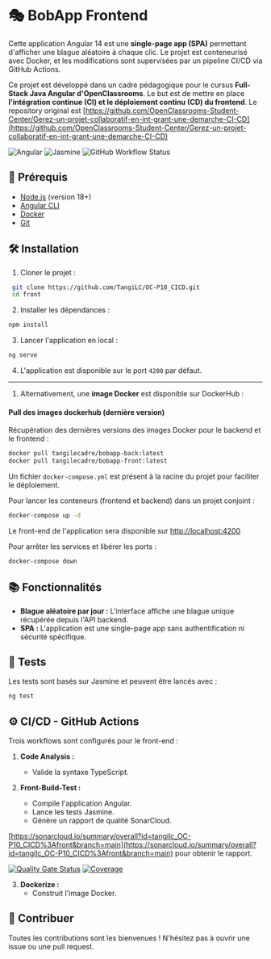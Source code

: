 # 🎭 BobApp Frontend

Cette application Angular 14 est une **single-page app (SPA)** permettant d'afficher une blague aléatoire à chaque clic. Le projet est conteneurisé avec Docker, et les modifications sont supervisées par un pipeline CI/CD via GitHub Actions.

Ce projet est développé dans un cadre pédagogique pour le cursus **Full-Stack Java Angular d'OpenClassrooms**. Le but est de mettre en place **l'intégration continue (CI) et le déploiement continu (CD) du frontend**.
Le repository original est [https://github.com/OpenClassrooms-Student-Center/Gerez-un-projet-collaboratif-en-int-grant-une-demarche-CI-CD](https://github.com/OpenClassrooms-Student-Center/Gerez-un-projet-collaboratif-en-int-grant-une-demarche-CI-CD)

![Angular](https://img.shields.io/badge/Angular-14-red?logo=angular&logoColor=red)
![Jasmine](https://img.shields.io/badge/Tested%20with-Jasmine-blue?logo=jasmine&logoColor=blue)
![GitHub Workflow Status](https://img.shields.io/github/actions/workflow/status/TangiLC/OC-P10_CICD/front-build-test.yml?branch=main)

## 🚀 Prérequis
- [Node.js](https://nodejs.org/en/download/) (version 18+)
- [Angular CLI](https://angular.io/cli)
- [Docker](https://www.docker.com/)
- [Git](https://git-scm.com/)

## 🛠️ Installation

1. Cloner le projet :
```bash
 git clone https://github.com/TangiLC/OC-P10_CICD.git
 cd front
```

2. Installer les dépendances :
```bash
npm install
```

3. Lancer l'application en local :
```bash
ng serve
```

4. L'application est disponible sur le port `4200` par défaut.

---

1. Alternativement, une **image Docker** est disponible sur DockerHub :
#### **Pull des images dockerhub (dernière version)**
Récupération des dernières versions des images Docker pour le backend et le frontend :
```bash
docker pull tangilecadre/bobapp-back:latest
docker pull tangilecadre/bobapp-front:latest
```
Un fichier `docker-compose.yml` est présent à la racine du projet pour faciliter le déploiement.

Pour lancer les conteneurs (frontend et backend) dans un projet conjoint :
```bash
docker-compose up -d
```

Le front-end de l'application sera disponible sur [http://localhost:4200](http://localhost:4200)

Pour arrêter les services et libérer les ports :
```bash
docker-compose down
```

## 📚 Fonctionnalités

- **Blague aléatoire par jour :** L'interface affiche une blague unique récupérée depuis l'API backend.
- **SPA :** L'application est une single-page app sans authentification ni sécurité spécifique.

## 🧪 Tests

Les tests sont basés sur Jasmine et peuvent être lancés avec :
```bash
ng test
```

## ⚙️ CI/CD - GitHub Actions

Trois workflows sont configurés pour le front-end :

1. **Code Analysis :**
   - Valide la syntaxe TypeScript.

2. **Front-Build-Test :**
   - Compile l'application Angular.
   - Lance les tests Jasmine.
   - Génère un rapport de qualité SonarCloud.

[https://sonarcloud.io/summary/overall?id=tangilc_OC-P10_CICD%3Afront&branch=main](https://sonarcloud.io/summary/overall?id=tangilc_OC-P10_CICD%3Afront&branch=main) pour obtenir le rapport.

[![Quality Gate Status](https://sonarcloud.io/api/project_badges/measure?project=tangilc_OC-P10_CICD:front&metric=alert_status)](https://sonarcloud.io/summary/new_code?id=tangilc_OC-P10_CICD:front)
[![Coverage](https://sonarcloud.io/api/project_badges/measure?project=tangilc_OC-P10_CICD:front&metric=coverage)](https://sonarcloud.io/summary/new_code?id=tangilc_OC-P10_CICD:front)

3. **Dockerize :**
   - Construit l'image Docker.

## 🤝 Contribuer

Toutes les contributions sont les bienvenues ! N'hésitez pas à ouvrir une issue ou une pull request.

